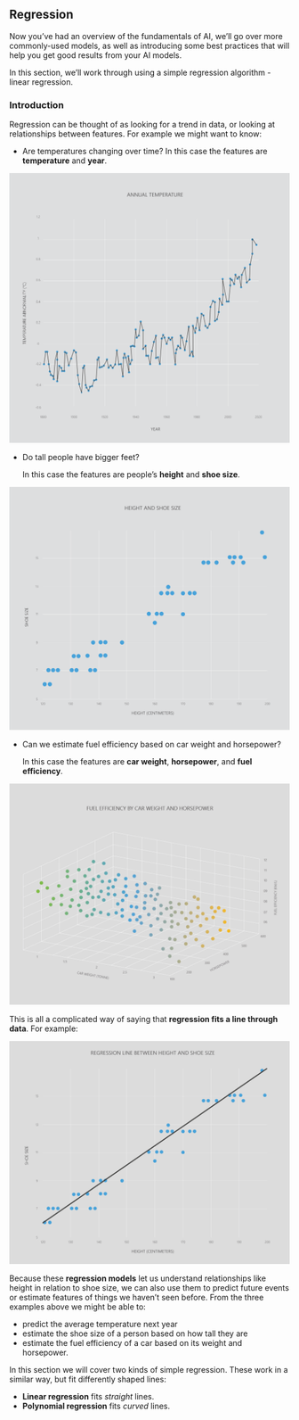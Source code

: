 ## Regression

Now you’ve had an overview of the fundamentals of AI, we’ll go over more commonly-used models, as well as introducing some best practices that will help you get good results from your AI models.
 
In this section, we’ll work through using a simple regression algorithm - linear regression.
 
### Introduction
 
Regression can be thought of as looking for a trend in data, or looking at relationships between features. For example we might want to know:
* Are temperatures changing over time?
  In this case the features are __temperature__ and __year__.
  
![AnnualTemperature](../media/2-1-a.png)

* Do tall people have bigger feet?

  In this case the features are people’s __height__ and __shoe size__.
  
![2.1 ShoeSize](../media/2-1-b.png)

* Can we estimate fuel efficiency based on car weight and horsepower?

	In this case the features are __car weight__, __horsepower__, and __fuel efficiency__. 

![Introduction Regression fixed](../media/2-1-c.png)

This is all a complicated way of saying that __regression fits a line through data__. For example:

![Introduction Regression shoe](../media/2-1-d.png)
 
Because these __regression models__ let us understand relationships like height in relation to shoe size, we can also use them to predict future events or estimate features of things we haven’t seen before. From the three examples above we might be able to:
* predict the average temperature next year
* estimate the shoe size of a person based on how tall they are
* estimate the fuel efficiency of a car based on its weight and horsepower.
 
In this section we will cover two kinds of simple regression. These work in a similar way, but fit differently shaped lines:
* __Linear regression__ fits *straight* lines.
* __Polynomial regression__ fits *curved* lines.